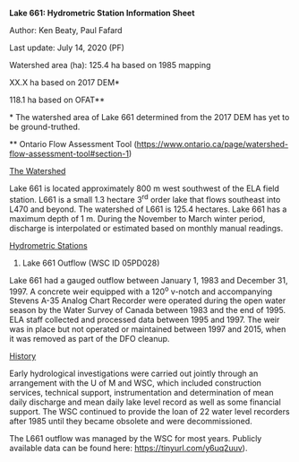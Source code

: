 **Lake 661: Hydrometric Station Information Sheet**

Author: Ken Beaty, Paul Fafard

Last update: July 14, 2020 (PF)

Watershed area (ha): 125.4 ha based on 1985 mapping

XX.X ha based on 2017 DEM\*

118.1 ha based on OFAT\*\*

\* The watershed area of Lake 661 determined from the 2017 DEM has yet to be ground-truthed.

\*\* Ontario Flow Assessment Tool (<https://www.ontario.ca/page/watershed-flow-assessment-tool#section-1>)

<u>The Watershed</u>

Lake 661 is located approximately 800 m west southwest of the ELA field station. L661 is a small 1.3 hectare 3<sup>rd</sup> order lake that flows southeast into L470 and beyond. The watershed of L661 is 125.4 hectares. Lake 661 has a maximum depth of 1 m. During the November to March winter period, discharge is interpolated or estimated based on monthly manual readings.

<u>Hydrometric Stations</u>

1.  Lake 661 Outflow (WSC ID 05PD028)

Lake 661 had a gauged outflow between January 1, 1983 and December 31, 1997. A concrete weir equipped with a 120<sup>o</sup> v-notch and accompanying Stevens A-35 Analog Chart Recorder were operated during the open water season by the Water Survey of Canada between 1983 and the end of 1995. ELA staff collected and processed data between 1995 and 1997. The weir was in place but not operated or maintained between 1997 and 2015, when it was removed as part of the DFO cleanup.

<u>History</u>

Early hydrological investigations were carried out jointly through an arrangement with the U of M and WSC, which included construction services, technical support, instrumentation and determination of mean daily discharge and mean daily lake level record as well as some financial support. The WSC continued to provide the loan of 22 water level recorders after 1985 until they became obsolete and were decommissioned.

The L661 outflow was managed by the WSC for most years. Publicly available data can be found here: <https://tinyurl.com/y6uq2uuv>).
